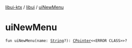 [libui-ktx](../index.md) / [libui](index.md) / [uiNewMenu](./ui-new-menu.md)

# uiNewMenu

`fun uiNewMenu(name: `[`String`](https://kotlinlang.org/api/latest/jvm/stdlib/kotlin/-string/index.html)`?): `[`CPointer`](../kotlinx.cinterop/-c-pointer/index.md)`<<ERROR CLASS>>?`